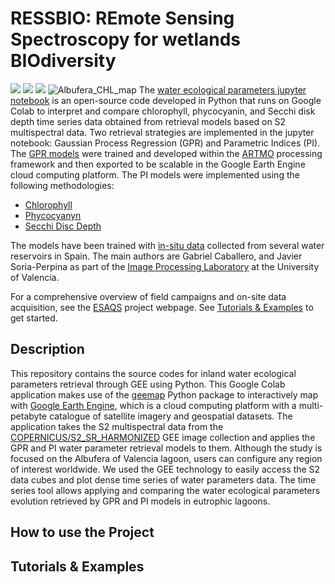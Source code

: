 # RESSBIO: REmote Sensing Spectroscopy for wetlands BIOdiversity

![](https://img.shields.io/badge/Python%20%2B%20GEE-geemap-blue) ![](https://img.shields.io/badge/GPR-ARTMO-green) ![](https://img.shields.io/badge/Optical%20data-Sentinel%202-orange)
![Albufera_CHL_map](https://github.com/Grcf2585/RESSBIO/assets/92304222/24c5c9b2-2c02-4d62-989b-4fa905b80920)
The [water ecological parameters jupyter notebook](https://github.com/Grcf2585/RESSBIO/blob/main/S2_water_index.ipynb) is an open-source code developed in Python that runs on Google Colab to interpret and compare chlorophyll, phycocyanin, and Secchi disk depth time series data obtained from retrieval models based on S2 multispectral data. Two retrieval strategies are implemented in the jupyter notebook: Gaussian Process Regression (GPR) and Parametric Indices (PI). The [GPR models](https://github.com/Grcf2585/RESSBIO/tree/main/Models) were trained and developed within the [ARTMO](https://artmotoolbox.com/) processing framework and then exported to be scalable in the Google Earth Engine cloud computing platform. The PI models were implemented using the following methodologies: 

+ [Chlorophyll](https://www.limnetica.com/es/monitoring-ecological-state-hypertrophic-lake-albufera-val%C3%A8ncia-spain-using-multitemporal-sentinel-2)
+ [Phycocyanyn](https://www.sciencedirect.com/science/article/pii/S0048969719342949?via%3Dihub)
+ [Secchi Disc Depth](https://www.limnetica.com/es/monitoring-water-transparency-hypertrophic-lake-albufera-val%C3%A8ncia-using-multitemporal-sentinel-2)

The models have been trained with [in-situ data](https://github.com/Grcf2585/RESSBIO/tree/main/In%20situ%20data) collected from several water reservoirs in Spain. The main authors are Gabriel Caballero, and Javier Soria-Perpina as part of the [Image Processing Laboratory](https://ipl.uv.es/?q=es) at the University of Valencia.

For a comprehensive overview of field campaigns and on-site data acquisition, see the [ESAQS](https://leoipl.uv.es/esaqs/) project webpage.
See [Tutorials & Examples](#item1) to get started.

## Description
This repository contains the source codes for inland water ecological parameters retrieval through GEE using Python. This Google Colab application makes use of the [geemap](https://geemap.org/) Python package to interactively map with [Google Earth Engine](https://earthengine.google.com/), which is a cloud computing platform with a multi-petabyte catalogue of satellite imagery and geospatial datasets. The application takes the S2 multispectral data from the [COPERNICUS/S2_SR_HARMONIZED](https://developers.google.com/earth-engine/datasets/catalog/COPERNICUS_S2_SR_HARMONIZED) GEE image collection and applies the GPR and PI water parameter retrieval models to them. Although the study is focused on the Albufera of Valencia lagoon, users can configure any region of interest worldwide. We used the GEE technology to easily access the S2 data cubes and plot dense time series of water parameters data. The time series tool allows applying and comparing the water ecological parameters evolution retrieved by GPR and PI models in eutrophic lagoons.  

## How to use the Project

<a name="item1"></a>
## Tutorials & Examples


